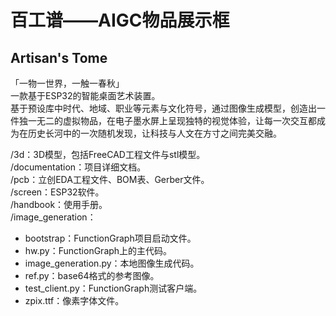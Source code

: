 # 百工谱——AIGC物品展示框
## Artisan's Tome

「一物一世界，一触一春秋」    
一款基于ESP32的智能桌面艺术装置。    
基于预设库中时代、地域、职业等元素与文化符号，通过图像生成模型，创造出一件独一无二的虚拟物品，在电子墨水屏上呈现独特的视觉体验，让每一次交互都成为在历史长河中的一次随机发现，让科技与人文在方寸之间完美交融。    

/3d：3D模型，包括FreeCAD工程文件与stl模型。    
/documentation：项目详细文档。    
/pcb：立创EDA工程文件、BOM表、Gerber文件。    
/screen：ESP32软件。    
/handbook：使用手册。    
/image_generation：    
 - bootstrap：FunctionGraph项目启动文件。
 - hw.py：FunctionGraph上的主代码。
 - image_generation.py：本地图像生成代码。
 - ref.py：base64格式的参考图像。
 - test_client.py：FunctionGraph测试客户端。
 - zpix.ttf：像素字体文件。